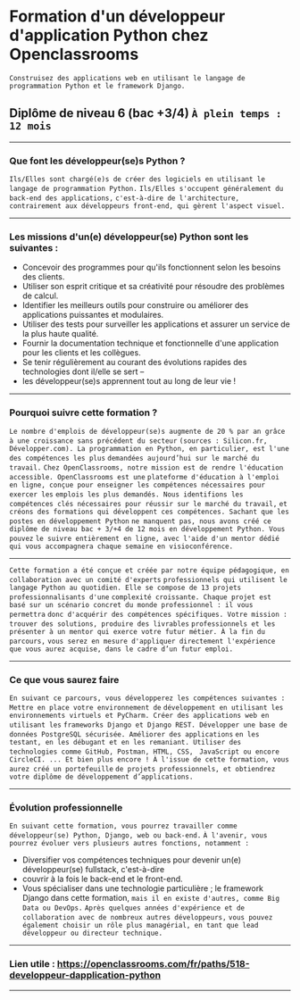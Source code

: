 # Formation d'un développeur d'application Python chez Openclassrooms
`Construisez des applications web en utilisant le langage de programmation Python et le framework Django.`
## Diplôme de niveau 6 (bac +3/4)      `À plein temps : 12 mois`
************************************************************************************************************************
### Que font les développeur(se)s Python ?
`Ils/Elles sont chargé(e)s de créer des logiciels en utilisant le langage de programmation Python.`
`Ils/Elles s'occupent généralement du back-end des applications,`
`c'est-à-dire de l'architecture, contrairement aux développeurs front-end, qui gèrent l'aspect visuel.`
************************************************************************************************************************
### Les missions d'un(e) développeur(se) Python sont les suivantes :
- Concevoir des programmes pour qu'ils fonctionnent selon les besoins des clients.
- Utiliser son esprit critique et sa créativité pour résoudre des problèmes de calcul.
- Identifier les meilleurs outils pour construire ou améliorer des applications puissantes et modulaires.
- Utiliser des tests pour surveiller les applications et assurer un service de la plus haute qualité.
- Fournir la documentation technique et fonctionnelle d'une application pour les clients et les collègues.
- Se tenir régulièrement au courant des évolutions rapides des technologies dont il/elle se sert –
- les développeur(se)s apprennent tout au long de leur vie !
************************************************************************************************************************
### Pourquoi suivre cette formation ?
`Le nombre d'emplois de développeur(se)s augmente de 20 % par an grâce à une croissance sans précédent du secteur`
`(sources : Silicon.fr, Développer.com). La programmation en Python, en particulier, est l'une des compétences les plus`
`demandées aujourd’hui sur le marché du travail.`
`Chez OpenClassrooms, notre mission est de rendre l'éducation accessible. OpenClassrooms est une`
`plateforme d'éducation à l'emploi en ligne, conçue pour enseigner les compétences nécessaires pour exercer les`
`emplois les plus demandés. Nous identifions les compétences clés nécessaires pour réussir sur le marché du travail,`
`et créons des formations qui développent ces compétences. Sachant que les postes en développement Python`
`ne manquent pas, nous avons créé ce diplôme de niveau bac + 3/+4 de 12 mois en développement Python. Vous pouvez`
`le suivre entièrement en ligne, avec l'aide d'un mentor dédié qui vous accompagnera chaque semaine en visioconférence.`
************************************************************************************************************************
`Cette formation a été conçue et créée par notre équipe pédagogique, en collaboration avec un comité d'experts`
`professionnels qui utilisent le langage Python au quotidien. Elle se compose de 13 projets professionnalisants d'une` 
`complexité croissante. Chaque projet est basé sur un scénario concret du monde professionnel : il vous permettra`
`donc d'acquérir des compétences spécifiques. Votre mission : trouver des solutions, produire des livrables` 
`professionnels et les présenter à un mentor qui exerce votre futur métier. À la fin du parcours,` 
`vous serez en mesure d'appliquer directement l'expérience que vous aurez acquise, dans le cadre d’un futur emploi.`
************************************************************************************************************************
### Ce que vous saurez faire
`En suivant ce parcours, vous développerez les compétences suivantes : Mettre en place votre environnement de`
`développement en utilisant les environnements virtuels et PyCharm. Créer des applications web en utilisant les`
`frameworks Django et Django REST. Développer une base de données PostgreSQL sécurisée. Améliorer des applications`
`en les testant, en les débugant et en les remaniant. Utiliser des technologies comme GitHub, Postman, HTML, CSS, `
`JavaScript ou encore CircleCI. ... Et bien plus encore ! À l'issue de cette formation, vous aurez créé un portefeuille`
`de projets professionnels, et obtiendrez votre diplôme de développement d’applications.`
************************************************************************************************************************
### Évolution professionnelle
`En suivant cette formation, vous pourrez travailler comme développeur(se) Python, Django, web ou back-end.`
`À l'avenir, vous pourrez évoluer vers plusieurs autres fonctions, notamment :`
- Diversifier vos compétences techniques pour devenir un(e) développeur(se) fullstack, c'est-à-dire
- couvrir à la fois le back-end et le front-end. 
- Vous spécialiser dans une technologie particulière ; le framework Django dans cette formation, 
`mais il en existe d'autres, comme Big Data ou DevOps.`
`Après quelques années d'expérience et de collaboration avec de nombreux autres développeurs,`
`vous pouvez également choisir un rôle plus managérial, en tant que lead développeur ou directeur technique.`
************************************************************************************************************************
### Lien utile : https://openclassrooms.com/fr/paths/518-developpeur-dapplication-python
************************************************************************************************************************